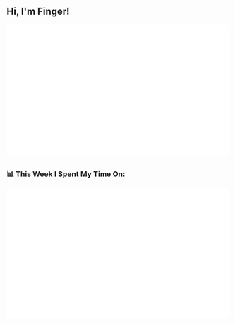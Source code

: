 <h2> Hi, I'm Finger!</h2>

<img align="right" src="https://raw.githubusercontent.com/spianmo/github-stats/master/generated/overview.svg#gh-light-mode-only">

<!-- <img align="right" height="160em" src="https://github-readme-stats-eight-theta.vercel.app/api/top-langs/?username=spianmo&layout=compact&langs_count=8&theme=algolia"/>	 -->
	
```go
package main

type Me struct {
	Name   string
	Job    string
	Code   string
	Skills string
}

func main() {
	me := &Me{
		Name:   "Finger",
		Job:    "Client-side Engineer",
		Code:   "Java, Kotlin, C#, Rust and C++ and Others",
		Skills: "Android, Security, Cross-platform client, NLP, CV, ASR ^o^",
	}
	_ = me
}
```


<h3>📊 This Week I Spent My Time On:</h3>
<img align='right' src="https://raw.githubusercontent.com/spianmo/github-stats/master/generated/languages.svg#gh-light-mode-only">

<!--START_SECTION:waka-->

```txt
Java               1 hr 43 mins    ████████▓░░░░░░░░░░░░░░░░   35.02 %
Python             1 hr 21 mins    ███████░░░░░░░░░░░░░░░░░░   27.81 %
Kotlin             47 mins         ████░░░░░░░░░░░░░░░░░░░░░   16.27 %
Requirements.txt   15 mins         █▒░░░░░░░░░░░░░░░░░░░░░░░   05.22 %
Gradle             12 mins         █░░░░░░░░░░░░░░░░░░░░░░░░   04.39 %
```

<!--END_SECTION:waka-->
